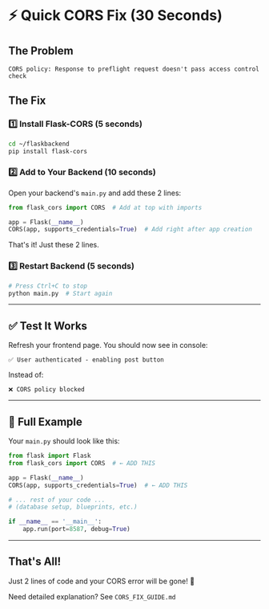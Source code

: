 # ⚡ Quick CORS Fix (30 Seconds)

## The Problem
```
CORS policy: Response to preflight request doesn't pass access control check
```

## The Fix

### 1️⃣ Install Flask-CORS (5 seconds)
```bash
cd ~/flaskbackend
pip install flask-cors
```

### 2️⃣ Add to Your Backend (10 seconds)

Open your backend's `main.py` and add these 2 lines:

```python
from flask_cors import CORS  # Add at top with imports

app = Flask(__name__)
CORS(app, supports_credentials=True)  # Add right after app creation
```

That's it! Just these 2 lines.

### 3️⃣ Restart Backend (5 seconds)
```bash
# Press Ctrl+C to stop
python main.py  # Start again
```

---

## ✅ Test It Works

Refresh your frontend page. You should now see in console:
```
✅ User authenticated - enabling post button
```

Instead of:
```
❌ CORS policy blocked
```

---

## 🎯 Full Example

Your `main.py` should look like this:

```python
from flask import Flask
from flask_cors import CORS  # ← ADD THIS

app = Flask(__name__)
CORS(app, supports_credentials=True)  # ← ADD THIS

# ... rest of your code ...
# (database setup, blueprints, etc.)

if __name__ == '__main__':
    app.run(port=8587, debug=True)
```

---

## That's All!

Just 2 lines of code and your CORS error will be gone! 🎉

Need detailed explanation? See `CORS_FIX_GUIDE.md`

